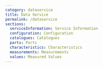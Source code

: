 ```yaml
---
category: dataservice
title: Data Service
permalink: /dataservice
sections:
  serviceInformation: Service Information
  configuration: Configuration
  catalogues: Catalogues
  parts: Parts
  characteristics: Characteristics
  measurements: Measurements
  values: Measured Values
---
```

